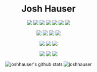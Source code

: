 <h1 align="center">
Josh Hauser
</h1>

<p align="center">
  <img src="https://img.shields.io/badge/javascript%20-%23323330.svg?&style=for-the-badge&logo=javascript&logoColor=%23F7DF1E"/>
  <img src="https://img.shields.io/badge/typescript%20-%23007ACC.svg?&style=for-the-badge&logo=typescript&logoColor=white"/>
  <img src="https://img.shields.io/badge/html5%20-%23E34F26.svg?&style=for-the-badge&logo=html5&logoColor=white"/>
  <img src="https://img.shields.io/badge/css3%20-%231572B6.svg?&style=for-the-badge&logo=css3&logoColor=white"/>
  <img src="https://img.shields.io/badge/python%20-%2314354C.svg?&style=for-the-badge&logo=python&logoColor=white"/>
  <img src="https://img.shields.io/badge/c%20-%2300599C.svg?&style=for-the-badge&logo=c&logoColor=white"/>
  <img src="https://img.shields.io/badge/java-%23ED8B00.svg?&style=for-the-badge&logo=java&logoColor=white"/>
</p>
<p align="center">
  <img src="https://img.shields.io/badge/node.js%20-%2343853D.svg?&style=for-the-badge&logo=node.js&logoColor=white"/>
  <img src="https://img.shields.io/badge/angular%20-%23DD0031.svg?&style=for-the-badge&logo=angular&logoColor=white"/>
  <img src="https://img.shields.io/badge/vuejs%20-%234FC08D.svg?&style=for-the-badge&logo=vue.js&logoColor=white"/>
  <img src="https://img.shields.io/badge/bootstrap%20-%23563D7C.svg?&style=for-the-badge&logo=bootstrap&logoColor=white"/>
</p>
<p align="center">
  <img src="https://img.shields.io/badge/git%20-%23F05033.svg?&style=for-the-badge&logo=git&logoColor=white"/>
  <img src="https://img.shields.io/badge/mysql-%2300f.svg?&style=for-the-badge&logo=mysql&logoColor=white"/>
  <img src ="https://img.shields.io/badge/postgres-%23316192.svg?&style=for-the-badge&logo=postgresql&logoColor=white"/>
</p>
<p align="center">
  <img src="https://img.shields.io/badge/docker-%230db7ed.svg?&style=for-the-badge&logo=docker&logoColor=white"/>
  <img src="https://img.shields.io/badge/Kubernetes-%23326CE5.svg?&style=for-the-badge&logo=kubernetes&logoColor=white"/>
  <img src="https://img.shields.io/badge/Gitlab%20CI/CD-%23FC6D26.svg?&style=for-the-badge&logo=gitlab&logoColor=white"/>
</p>

<p align="center">
  <img src="https://github-readme-stats.vercel.app/api?username=joshhauser&count_private=true&show_icons=true&theme=radical" alt="joshhauser's github stats">
  <img src="https://github-readme-stats.vercel.app/api/top-langs/?username=joshhauser&layout=compact&hide=html&theme=radical" alt="joshhauser" /> 
</p>
